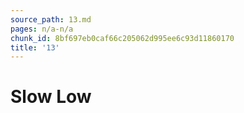 ```yaml
---
source_path: 13.md
pages: n/a-n/a
chunk_id: 8bf697eb0caf66c205062d995ee6c93d11860170
title: '13'
---
```

# Slow Low
